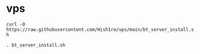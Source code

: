 # vps

`curl -O https://raw.githubusercontent.com/Hish1ro/vps/main/bt_server_install.sh`

`. bt_server_install.sh`
